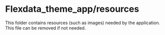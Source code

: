# Flexdata_theme_app/resources

This folder contains resources (such as images) needed by the application. This file can
be removed if not needed.
